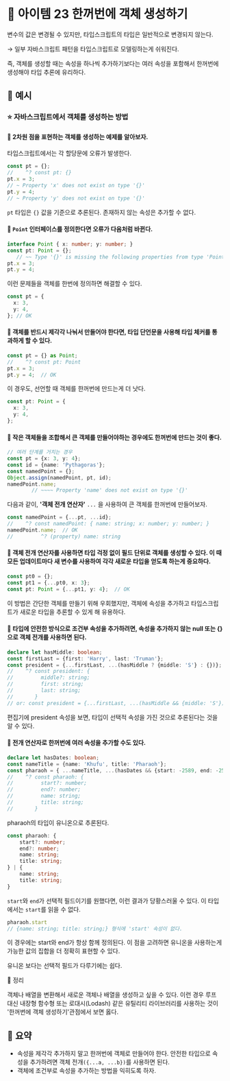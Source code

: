 # 📎 아이템 23 한꺼번에 객체 생성하기

변수의 값은 변경될 수 있지만, 타입스크립트의 타입은 일반적으로 변경되지 않는다.

→ 일부 자바스크립트 패턴을 타입스크립트로 모델링하는게 쉬워진다.

즉, 객체를 생성할 때는 속성을 하나씩 추가하기보다는 여러 속성을 포함해서 한꺼번에 생성해야 타입 추론에 유리하다.

## 📍 예시

### ⭐️ 자바스크립트에서 객체를 생성하는 방법

#### 🔗 2차원 점을 표현하는 객체를 생성하는 예제를 알아보자.

타입스크립트에서는 각 할당문에 오류가 발생한다.

```typescript
const pt = {};
//    ^? const pt: {}
pt.x = 3;
// ~ Property 'x' does not exist on type '{}'
pt.y = 4;
// ~ Property 'y' does not exist on type '{}'
```

`pt` 타입은 `{}` 값을 기준으로 추론된다. 존재하지 않는 속성은 추가할 수 없다.

#### 🔗 `Point` 인터페이스를 정의한다면 오류가 다음처럼 바뀐다.

```typescript
interface Point { x: number; y: number; }
const pt: Point = {};
   // ~~ Type '{}' is missing the following properties from type 'Point': x, y
pt.x = 3;
pt.y = 4;
```

이런 문제들을 객체를 한번에 정의하면 해결할 수 있다.

```typescript
const pt = {
  x: 3,
  y: 4,
}; // OK
```

#### 🔗 객체를 반드시 제각각 나눠서 만들어야 한다면, 타입 단언문을 사용해 타입 체커를 통과하게 할 수 있다.

```typescript
const pt = {} as Point;
//    ^? const pt: Point
pt.x = 3;
pt.y = 4;  // OK
```

이 경우도, 선언할 때 객체를 한꺼번에 만드는게 더 낫다.

```typescript
const pt: Point = {
  x: 3,
  y: 4,
};
```

#### 🔗 작은 객체들을 조합해서 큰 객체를 만들어야하는 경우에도 한꺼번에 만드는 것이 좋다.

```typescript
// 여러 단계를 거치는 경우
const pt = {x: 3, y: 4};
const id = {name: 'Pythagoras'};
const namedPoint = {};
Object.assign(namedPoint, pt, id);
namedPoint.name;
        // ~~~~ Property 'name' does not exist on type '{}'
```

다음과 같이, **'객체 전개 연산자'** `...` 을 사용하여 큰 객체를 한꺼번에 만들어보자.

```typescript
const namedPoint = {...pt, ...id};
//    ^? const namedPoint: { name: string; x: number; y: number; }
namedPoint.name;  // OK
//         ^? (property) name: string
```

#### 🔗 객체 전개 연산자를 사용하면 타입 걱정 없이 필드 단위로 객체를 생성할 수 있다. 이 때 모든 업데이트마다 새 변수를 사용하여 각각 새로운 타입을 얻도록 하는게 중요하다.

```typescript
const pt0 = {};
const pt1 = {...pt0, x: 3};
const pt: Point = {...pt1, y: 4};  // OK
```

이 방법은 간단한 객체를 만들기 위해 우회했지만, 객체에 속성을 추가하고 타입스크립트가 새로운 타입을 추론할 수 있게 해 유용하다.

#### 🔗 타입에 안전한 방식으로 조건부 속성을 추가하려면, 속성을 추가하지 않는 null 또는 {}으로 객체 전개를 사용하면 된다.

```typescript
declare let hasMiddle: boolean;
const firstLast = {first: 'Harry', last: 'Truman'};
const president = {...firstLast, ...(hasMiddle ? {middle: 'S'} : {})};
//    ^? const president: {
//         middle?: string;
//         first: string;
//         last: string;
//       }
// or: const president = {...firstLast, ...(hasMiddle && {middle: 'S'})};
```

편집기에 president 속성을 보면, 타입이 선택적 속성을 가진 것으로 추론된다는 것을 알 수 있다.

#### 🔗 전개 연산자로 한꺼번에 여러 속성을 추가할 수도 있다.

```typescript
declare let hasDates: boolean;
const nameTitle = {name: 'Khufu', title: 'Pharaoh'};
const pharaoh = { ...nameTitle, ...(hasDates && {start: -2589, end: -2566})};
//    ^? const pharaoh: {
//         start?: number;
//         end?: number;
//         name: string;
//         title: string;
//       }
```

pharaoh의 타입이 유니온으로 추론된다.

```typescript
const pharaoh: {
    start?: number;
    end?: number;
    name: string;
    title: string;
} | {
    name: string;
    title: string;
}
```

`start`와 `end`가 선택적 필드이기를 원했다면, 이런 결과가 당황스러울 수 있다. 이 타입에서는 `start`를 읽을 수 없다.

```typescript
pharaoh.start
// {name: string; title: string;} 형식에 'start' 속성이 없다.
```

이 경우에는 start와 end가 항상 함께 정의된다. 이 점을 고려하면 유니온을 사용하는게 가능한 값의 집합을 더 정확히 표현할 수 있다.

유니온 보다는 선택적 필드가 다루기에는 쉽다.



📍 정리

객체나 배열을 변환해서 새로운 객체나 배열을 생성하고 싶을 수 있다. 이런 경우 루프 대신 내장형 함수형 또는 로대시(Lodash) 같은 유틸리티 라이브러리를 사용하는 것이 '한꺼번에 객체 생성하기'관점에서 보면 옳다.

## 📍 요약

* 속성을 제각각 추가하지 말고 한꺼번에 객체로 만들어야 한다. 안전한 타입으로 속성을 추가하려면 객체 전개`({...a, ...b})`를 사용하면 된다.
* 객체에 조건부로 속성을 추가하는 방법을 익히도록 하자.
